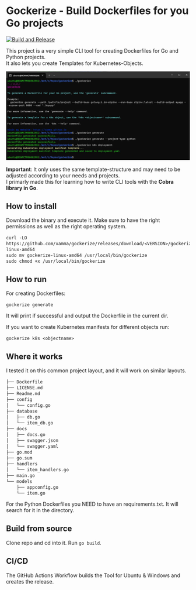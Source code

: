 # Gockerize - Build Dockerfiles for you Go projects
[![Build and Release](https://github.com/xamma/gockerize/actions/workflows/build-and-release.yaml/badge.svg?branch=master)](https://github.com/xamma/gockerize/actions/workflows/build-and-release.yaml)  

This project is a very simple CLI tool for creating Dockerfiles for Go and Python projects.  
It also lets you create Templates for Kubernetes-Objects.  

!["screen"](assets/screen.jpg)
  
**Important**: It only uses the same template-structure and may need to be adjusted according to your needs and projects.  
I primarly made this for learning how to write CLI tools with the **Cobra library in Go**.  

## How to install
Download the binary and execute it. Make sure to have the right permissions as well as the right operating system.  
```
curl -LO https://github.com/xamma/gockerize/releases/download/<VERSION>/gockerize-linux-amd64
sudo mv gockerize-linux-amd64 /usr/local/bin/gockerize
sudo chmod +x /usr/local/bin/gockerize
```

## How to run
For creating Dockerfiles:
```
gockerize generate
```
It will print if successful and output the Dockerfile in the current dir.  

If you want to create Kubernetes manifests for different objects run:
```
gockerize k8s <objectname>
```

## Where it works
I tested it on this common project layout, and it will work on similar layouts.  
```
├── Dockerfile
├── LICENSE.md
├── Readme.md
├── config
│   └── config.go
├── database
│   ├── db.go
│   └── item_db.go
├── docs
│   ├── docs.go
│   ├── swagger.json
│   └── swagger.yaml
├── go.mod
├── go.sum
├── handlers
│   └── item_handlers.go
├── main.go
└── models
    ├── appconfig.go
    └── item.go
```
For the Python Dockerfiles you NEED to have an requirements.txt. It will search for it in the directory.  

## Build from source
Clone repo and cd into it. Run ```go build```.  

## CI/CD
The GitHub Actions Workflow builds the Tool for Ubuntu & Windows and creates the release.